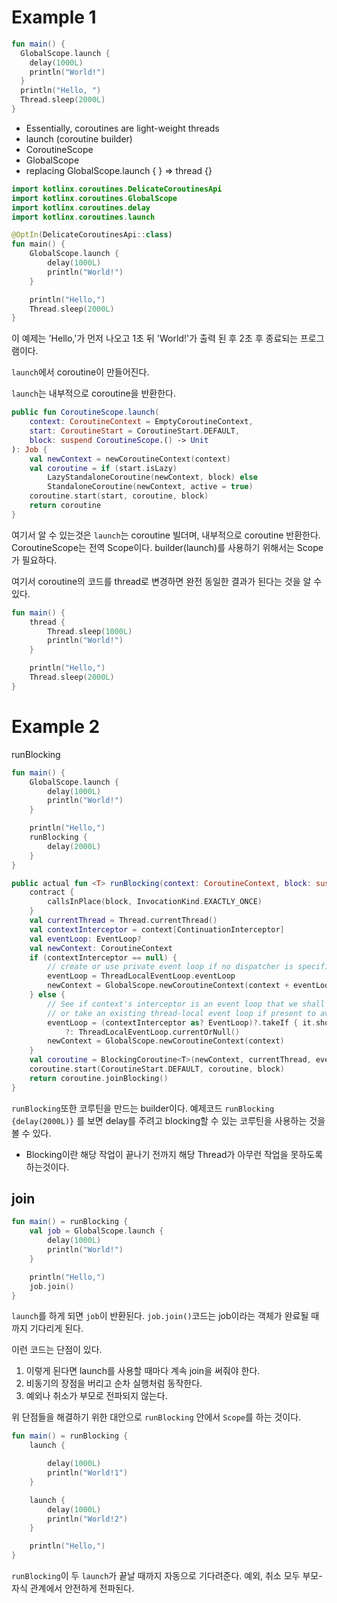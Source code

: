 # Example 1

```kotlin
fun main() {
  GlobalScope.launch {
    delay(1000L)
    println("World!")
  }
  println("Hello, ")
  Thread.sleep(2000L)
}
```
- Essentially, coroutines are light-weight threads
- launch (coroutine builder)
- CoroutineScope
- GlobalScope
- replacing GlobalScope.launch { } => thread {}

```kotlin
import kotlinx.coroutines.DelicateCoroutinesApi
import kotlinx.coroutines.GlobalScope
import kotlinx.coroutines.delay
import kotlinx.coroutines.launch

@OptIn(DelicateCoroutinesApi::class)
fun main() {
    GlobalScope.launch {
        delay(1000L)
        println("World!")
    }

    println("Hello,")
    Thread.sleep(2000L)
}
```
이 예제는 'Hello,'가 먼저 나오고 1초 뒤 'World!'가 출력 된 후 2초 후 종료되는 프로그램이다.

`launch`에서 coroutine이 만들어진다.

`launch`는 내부적으로 coroutine을 반환한다.

```kotlin
public fun CoroutineScope.launch(
    context: CoroutineContext = EmptyCoroutineContext,
    start: CoroutineStart = CoroutineStart.DEFAULT,
    block: suspend CoroutineScope.() -> Unit
): Job {
    val newContext = newCoroutineContext(context)
    val coroutine = if (start.isLazy)
        LazyStandaloneCoroutine(newContext, block) else
        StandaloneCoroutine(newContext, active = true)
    coroutine.start(start, coroutine, block)
    return coroutine
}
```

여기서 알 수 있는것은 `launch`는 coroutine 빌더며, 내부적으로 coroutine 반환한다.
CoroutineScope는 전역 Scope이다.
builder(launch)를 사용하기 위해서는 Scope가 필요하다.


여기서 coroutine의 코드를 thread로 변경하면 완전 동일한 결과가 된다는 것을 알 수 있다.

```kotlin
fun main() {
    thread {
        Thread.sleep(1000L)
        println("World!")
    }

    println("Hello,")
    Thread.sleep(2000L)
}
```


# Example 2
runBlocking
```kotlin
fun main() {
    GlobalScope.launch {
        delay(1000L)
        println("World!")
    }

    println("Hello,")
    runBlocking {
        delay(2000L)
    }
}
```


```kotlin
public actual fun <T> runBlocking(context: CoroutineContext, block: suspend CoroutineScope.() -> T): T {
    contract {
        callsInPlace(block, InvocationKind.EXACTLY_ONCE)
    }
    val currentThread = Thread.currentThread()
    val contextInterceptor = context[ContinuationInterceptor]
    val eventLoop: EventLoop?
    val newContext: CoroutineContext
    if (contextInterceptor == null) {
        // create or use private event loop if no dispatcher is specified
        eventLoop = ThreadLocalEventLoop.eventLoop
        newContext = GlobalScope.newCoroutineContext(context + eventLoop)
    } else {
        // See if context's interceptor is an event loop that we shall use (to support TestContext)
        // or take an existing thread-local event loop if present to avoid blocking it (but don't create one)
        eventLoop = (contextInterceptor as? EventLoop)?.takeIf { it.shouldBeProcessedFromContext() }
            ?: ThreadLocalEventLoop.currentOrNull()
        newContext = GlobalScope.newCoroutineContext(context)
    }
    val coroutine = BlockingCoroutine<T>(newContext, currentThread, eventLoop)
    coroutine.start(CoroutineStart.DEFAULT, coroutine, block)
    return coroutine.joinBlocking()
}
```

`runBlocking`또한 코루틴을 만드는 builder이다.
예제코드 `runBlocking {delay(2000L)}` 를 보면 delay를 주려고 blocking할 수 있는 코루틴을 사용하는 것을 볼 수 있다.
* Blocking이란 해당 작업이 끝나기 전까지 해당 Thread가 아무런 작업을 못하도록 하는것이다.


## join
```kotlin
fun main() = runBlocking {
    val job = GlobalScope.launch {
        delay(1000L)
        println("World!")
    }

    println("Hello,")
    job.join()
}
```

`launch`를 하게 되면 `job`이 반환된다.
`job.join()`코드는 job이라는 객체가 완료될 때 까지 기다리게 된다.

이런 코드는 단점이 있다.
1. 이렇게 된다면 launch를 사용할 때마다 계속 join을 써줘야 한다.
2. 비동기의 장점을 버리고 순차 실행처럼 동작한다.
3. 예외나 취소가 부모로 전파되지 않는다.

위 단점들을 해결하기 위한 대안으로 `runBlocking` 안에서 `Scope`를 하는 것이다.
```kotlin
fun main() = runBlocking {
    launch {

        delay(1000L)
        println("World!1")
    }

    launch {
        delay(1000L)
        println("World!2")
    }

    println("Hello,")
}
```
`runBlocking`이 두 `launch`가 끝날 때까지 자동으로 기다려준다.
예외, 취소 모두 부모-자식 관계에서 안전하게 전파된다.
